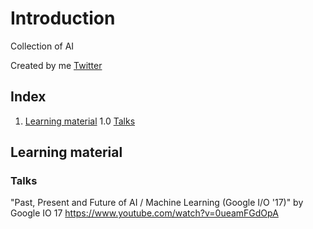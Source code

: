 # Introduction

Collection of AI 

Created by me [Twitter](https://twitter.com/tommy_jepsen)

## Index

1. [Learning material](#learning-material)
 1.0 [Talks](#talks)



## Learning material

### Talks

"Past, Present and Future of AI / Machine Learning (Google I/O '17)" by Google IO 17
https://www.youtube.com/watch?v=0ueamFGdOpA

